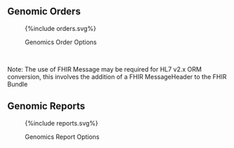 
## Genomic Orders

<figure>
{%include orders.svg%}
<p id="fX.X.X.X-X" class="figureTitle">Genomics Order Options</p>
</figure>
<br clear="all">

Note: The use of FHIR Message may be required for HL7 v2.x ORM conversion, this involves the addition of a FHIR MessageHeader to the FHIR Bundle 

## Genomic Reports

<figure>
{%include reports.svg%}
<p id="fX.X.X.X-X" class="figureTitle">Genomics Report Options</p>
</figure>
<br clear="all">

